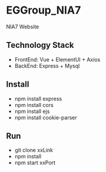 # EGGroup_NIA7
NIA7 Website

## Technology Stack
- FrontEnd: Vue + ElementUI + Axios
- BackEnd: Express + Mysql

## Install
- npm install express
- npm install cors
- npm install ejs
- npm install cookie-parser
  
## Run
- git clone xxLink
- npm install
- npm start xxPort

